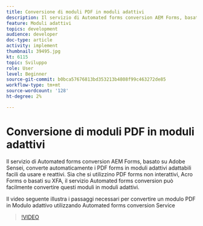 ```yaml
---
title: Conversione di moduli PDF in moduli adattivi
description: Il servizio di Automated forms conversion AEM Forms, basato su Adobe Sensei, converte automaticamente i PDF forms in moduli adattivi adattabili facili da usare e reattivi. Sia che si utilizzino PDF forms non interattivi, Acro Forms o basati su XFA, il servizio Automated forms conversion può facilmente convertire questi moduli in moduli adattivi.
feature: Moduli adattivi
topics: development
audience: developer
doc-type: article
activity: implement
thumbnail: 39495.jpg
kt: 6115
topic: Sviluppo
role: User
level: Beginner
source-git-commit: b0bca57676813bd353213b4808f99c463272de85
workflow-type: tm+mt
source-wordcount: '128'
ht-degree: 2%

---
```


# Conversione di moduli PDF in moduli adattivi

Il servizio di Automated forms conversion AEM Forms, basato su Adobe Sensei, converte automaticamente i PDF forms in moduli adattivi adattabili facili da usare e reattivi. Sia che si utilizzino PDF forms non interattivi, Acro Forms o basati su XFA, il servizio Automated forms conversion può facilmente convertire questi moduli in moduli adattivi.

Il video seguente illustra i passaggi necessari per convertire un modulo PDF in Modulo adattivo utilizzando Automated forms conversion Service

>[!VIDEO](https://video.tv.adobe.com/v/39495/?quality=9&learn=on)

